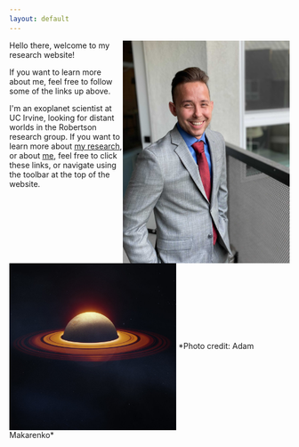 ```yaml
---
layout: default
---
```


<img align="right" width="300" height="400" src="./Images/Corey.png">

Hello there, welcome to my research website!

If you want to learn more about me, feel free to follow some of the links up above.

I'm an exoplanet scientist at UC Irvine, looking for distant worlds in the Robertson research group. If you want to learn more about [my research](/myresearch/), or about [me](/about/), feel free to click these links, or navigate using the toolbar at the top of the website.







  
<img align="center" width="300" height="300" src="./Images/EXP197A.jpg">
*Photo credit: Adam Makarenko*
